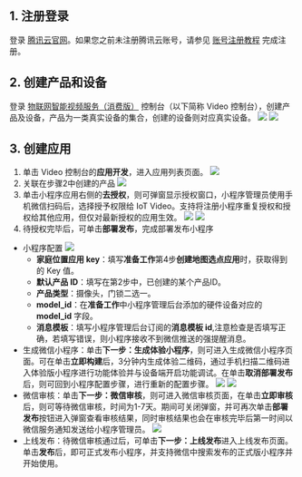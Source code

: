 

## 1. 注册登录

登录 [腾讯云官网](https://cloud.tencent.com/)。如果您之前未注册腾讯云账号，请参见 [账号注册教程](https://cloud.tencent.com/document/product/378/17985) 完成注册。

## 2. 创建产品和设备

登录 [物联网智能视频服务（消费版）](https://console.cloud.tencent.com/iot-video) 控制台（以下简称 Video 控制台），创建产品及设备，产品为一类真实设备的集合，创建的设备则对应真实设备。
![](https://qcloudimg.tencent-cloud.cn/raw/383861b92ac6b5a656d751d947d6fd48.png)
![](https://qcloudimg.tencent-cloud.cn/raw/0033cdff18d23d64de2a63d1a92476f8.png)

## 3. 创建应用
1. 单击 Video 控制台的**应用开发**，进入应用列表页面。
![](https://qcloudimg.tencent-cloud.cn/raw/e15ea5550f00f48ac89ba28ca8c43f6f.png)
2. 关联在步骤2中创建的产品
![](https://qcloudimg.tencent-cloud.cn/raw/aba6da4632fe684d09360742edb7e8ec.png)
3. 单击小程序应用右侧的**去授权**，则可弹窗显示授权窗口，小程序管理员使用手机微信扫码后，选择授予权限给 IoT Video。支持将注册小程序重复授权和授权给其他应用，但仅对最新授权的应用生效。
![](https://qcloudimg.tencent-cloud.cn/raw/d6f5e714d3a0fcd3825be6d4f5ae4942.png)
![](https://qcloudimg.tencent-cloud.cn/raw/b8689579bbf34aff9901743a44ff79ea.png)
4. 待授权完毕后，可单击**部署发布**，完成部署发布小程序
- 小程序配置
![](https://qcloudimg.tencent-cloud.cn/raw/e304e2e83b8e24595b77eeb972c21a9f.png)
    - **家庭位置应用 key**：填写**准备工作**第4步**创建地图选点应用**时，获取得到的 Key 值。
    - **默认产品 ID**：填写在第2步中，已创建的某个产品ID。
    - **产品类型**：摄像头，门锁二选一。
    - **model_id**：在**准备工作**中小程序管理后台添加的硬件设备对应的 **model_id** 字段。
    - **消息模板**：填写小程序管理后台订阅的**消息模板 id**,注意检查是否填写正确，若填写错误，则小程序接收不到微信推送的强提醒消息。
- 生成微信小程序：单击**下一步：生成体验小程序**，则可进入生成微信小程序页面。可在单击**立即构建**后，3分钟内生成体验二维码，通过手机扫描二维码进入体验版小程序进行功能体验并与设备端开启功能调试。在单击**取消部署发布**后，则可回到小程序配置步骤，进行重新的配置步骤。
![](https://qcloudimg.tencent-cloud.cn/raw/e0673787d3367acf0560da47207322b9.png)
![](https://qcloudimg.tencent-cloud.cn/raw/eee70e6b81118c2b8285a10d872040f5.png)
- 微信审核：单击**下一步：微信审核**，则可进入微信审核页面，在单击**立即审核**后，则可等待微信审核，时间为1-7天。期间可关闭弹窗，并可再次单击**部署发布**按钮进入弹窗查看审核结果，同时审核结果也会在审核完毕后第一时间以微信服务通知发送给小程序管理员。
![](https://qcloudimg.tencent-cloud.cn/raw/24fe1d257ab1165f6ed70bbb77ad17f6.png)
- 上线发布：待微信审核通过后，可单击**下一步：上线发布**进入上线发布页面。单击**发布**后，即可正式发布小程序，并支持微信中搜索发布的正式版小程序并开始使用。
